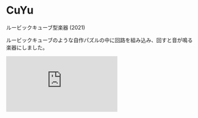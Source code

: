 # CuYu

ルービックキューブ型楽器 (2021)



ルービックキューブのような自作パズルの中に回路を組み込み、回すと音が鳴る楽器にしました。

<div class="youtube">
<iframe src="https://www.youtube.com/embed/FqXL8PYMV98" title="YouTube video player" frameborder="0" allow="accelerometer; autoplay; clipboard-write; encrypted-media; gyroscope; picture-in-picture" allowfullscreen></iframe>
</div>
